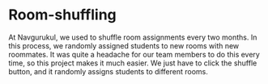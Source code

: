 # Room-shuffling
At Navgurukul, we used to shuffle room assignments every two months. In this process, we randomly assigned students to new rooms with new roommates. It was quite a headache for our team members to do this every time, so this project makes it much easier. We just have to click the shuffle button, and it randomly assigns students to different rooms.
